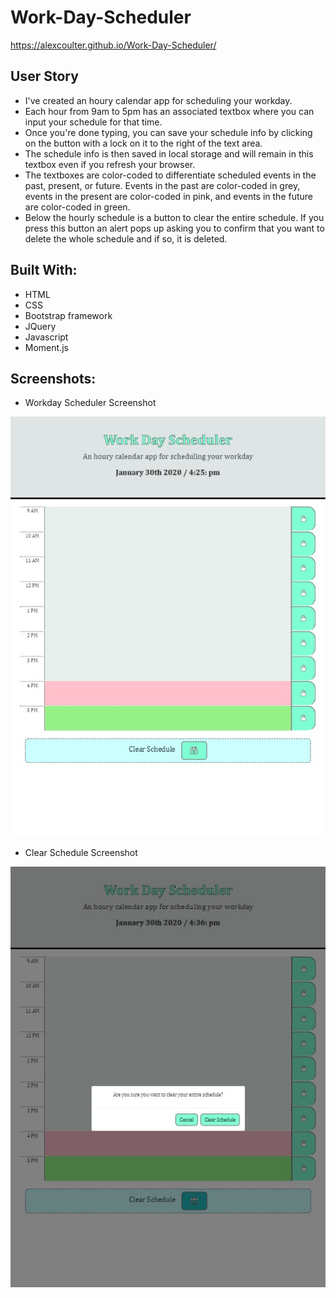 # Work-Day-Scheduler

https://alexcoulter.github.io/Work-Day-Scheduler/

## User Story

* I've created an houry calendar app for scheduling your workday.
* Each hour from 9am to 5pm has an associated textbox where you can input your schedule for that time.
* Once you're done typing, you can save your schedule info by clicking on the button with a lock on it to the right of the text area.
* The schedule info is then saved in local storage and will remain in this textbox even if you refresh your browser.
* The textboxes are color-coded to differentiate scheduled events in the past, present, or future.  Events in the past are color-coded in grey, events in the present are color-coded in pink, and events in the future are color-coded in green.
* Below the hourly schedule is a button to clear the entire schedule.  If you press this button an alert pops up asking you to confirm that you want to delete the whole schedule and if so, it is deleted.

## Built With:

* HTML
* CSS
* Bootstrap framework
* JQuery
* Javascript
* Moment.js

## Screenshots:

* Workday Scheduler Screenshot

![Workday Scheduler screenshot](/assets/images/ss1.jpg)
* Clear Schedule Screenshot

![clear Schedule screenshot](/assets/images/ss2.jpg)